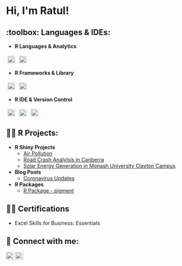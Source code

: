 <h1>Hi, I'm Ratul! 

<h2> :toolbox: Languages & IDEs:</h2>
  
- <b>R Languages & Analytics</b>
  
<p>  
  <img src="https://img.shields.io/badge/R-276DC3?style=for-the-badge&logo=r&logoColor=white" alt="R" height="20" style="vertical-align:top; margin:4px">
  <img src="https://img.shields.io/badge/Tableau-E97627?style=for-the-badge&logo=Tableau&logoColor=white" alt="Tableau" height="20" style="vertical-align:top; margin:4px">
  </p>
  
- <b>R Frameworks & Library</b>
 <p>
  <img src="https://img.shields.io/badge/Plotly-239120?style=for-the-badge&logo=plotly&logoColor=white" alt="Plotly" height="20" style="vertical-align:top; margin:4px">
  <img src="https://img.shields.io/badge/Leaflet-199900?style=for-the-badge&logo=Leaflet&logoColor=white" alt="Leaflet" height="20" style="vertical-align:top; margin:4px">
  </p>
  
- <b>R IDE & Version Control</b>
  
 <p>
  <img src="https://img.shields.io/badge/RStudio-75AADB?style=for-the-badge&logo=RStudio&logoColor=white" alt="RStudio" height="20" style="vertical-align:top; margin:4px">
  <img src="https://git-scm.com/images/logos/2color-lightbg@2x.png" alt="Git" height="20" style="vertical-align:top; margin:4px">
  <img src="https://img.shields.io/badge/GitHub-100000?style=for-the-badge&logo=github&logoColor=white" alt="GitHub" height="20" style="vertical-align:top; margin:4px">
</p>
  
<h2>👨‍💻 R Projects:</h2>

- <b>R Shiny Projects</b>
  - [Air Pollution](https://github.com/etc5523-2021/shiny-assessment-ratulwadhwa.git)
  - [Road Crash Analylsis in Canberra](https://github.com/ratulwadhwa/Road-Accidents-in-Canberra.git)
  - [Solar Energy Generation in Monash University Clayton Campus](https://github.com/ratulwadhwa/Solar-Energy-Generation.git)
- <b>Blog Posts</b>
  - [Coronavirus Updates](https://github.com/etc5523-2021/blog-ratulwadhwa.git)
- <b>R Packages</b>
  - [R Package - pigment](https://github.com/etc5523-2021/r-package-takehome-ratulwadhwa.git)
  
<h2>👨‍💻 Certifications</h2>
  
  - Excel Skills for Business: Essentials

<h2> 🤳 Connect with me:</h2>

[<img align="left" alt="RatulWadhwa | LinkedIn" width="22px" src="https://cdn.jsdelivr.net/npm/simple-icons@v3/icons/linkedin.svg" />][linkedin]
[<img align="left" alt="RatulWadhwa | Instagram" width="22px" src="https://cdn.jsdelivr.net/npm/simple-icons@v3/icons/instagram.svg" />][instagram]

[instagram]: https://www.instagram.com/ratulwadhwaa/
[linkedin]: https://www.linkedin.com/in/ratul-wadhwa-9b5aa815b/

